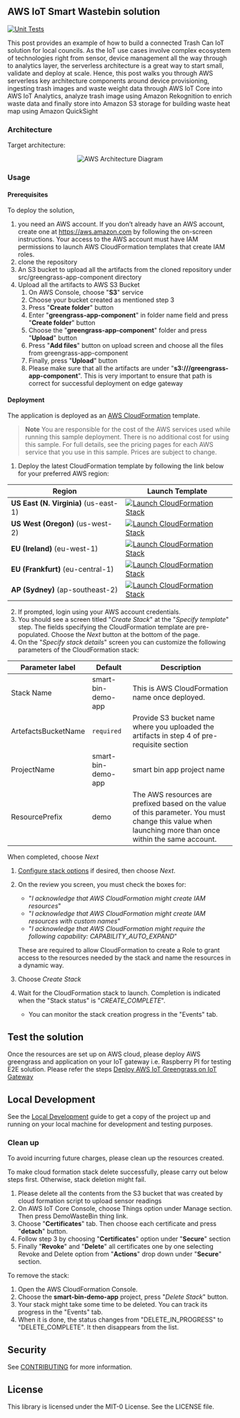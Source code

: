 ## AWS IoT Smart Wastebin solution

[![Unit Tests](https://github.com/aws-samples/aws-iot-smart-wastebin-solution/workflows/Unit%20Tests/badge.svg)](https://github.com/aws-samples/aws-iot-smart-wastebin-solution/actions)

This post provides an example of how to build a connected Trash Can IoT solution for local councils.
As the IoT use cases involve complex ecosystem of technologies right from sensor, device management
all the way through to analytics layer, the serverless architecture is a great way to start small, validate and
deploy at scale.
Hence, this post walks you through AWS serverless key architecture components around device
provisioning, ingesting trash images and waste weight data through AWS IoT Core into AWS IoT
Analytics, analyze trash image using Amazon Rekognition to enrich waste data and finally store into
Amazon S3 storage for building waste heat map using Amazon QuickSight

### Architecture

Target architecture:

<p align="center">
  <img src="docs/smart-wastebin-iot-architecture.png" alt="AWS Architecture Diagram" />
</p>

### Usage

#### Prerequisites
To deploy the solution,

1. you need an AWS account. If you don’t already have an AWS account, create one at <https://aws.amazon.com> by following the on-screen instructions. Your access to the AWS account must have IAM permissions to launch AWS CloudFormation templates that create IAM roles.
2. clone the repository
3. An S3 bucket to upload all the artifacts from the cloned repository under src/greengrass-app-component directory
4. Upload all the artifacts to AWS S3 Bucket
    1. On AWS Console, choose "**S3**" service
    2. Choose your bucket created as mentioned step 3
    3. Press "**Create folder**" button
    4. Enter "**greengrass-app-component**" in folder name field and press "**Create folder**" button
    5. Choose the "**greengrass-app-component**" folder and press "**Upload**" button
    6. Press "**Add files**" button on upload screen and choose all the files from greengrass-app-component
    7. Finally, press "**Upload**" button
    8. Please make sure that all the artifacts are under "**s3://<your bucket name>/greengrass-app-component**". This is very important to ensure that path is correct for successful deployment on edge gateway


#### Deployment
The application is deployed as an [AWS CloudFormation](https://aws.amazon.com/cloudformation) template.

> **Note**
You are responsible for the cost of the AWS services used while running this sample deployment. There is no additional
cost for using this sample. For full details, see the pricing pages for each AWS service that you use in this sample. Prices are subject to change.

1. Deploy the latest CloudFormation template by following the link below for your preferred AWS region:

| Region                                | Launch Template                                                                                                                                                                                                                                                                                                              |
|---------------------------------------|------------------------------------------------------------------------------------------------------------------------------------------------------------------------------------------------------------------------------------------------------------------------------------------------------------------------------|
| **US East (N. Virginia)** (us-east-1) | [![Launch CloudFormation Stack](docs/deploy-to-aws.png)](https://console.aws.amazon.com/cloudformation/home?region=us-east-1#/stacks/new?stackName=aws-iot-smart-wastebin-solution-cfn-main&templateURL=https://s3.amazonaws.com/solution-builders-us-east-1/aws-iot-smart-wastebin-solution/latest/main.template)           |
| **US West (Oregon)** (us-west-2)      | [![Launch CloudFormation Stack](docs/deploy-to-aws.png)](https://console.aws.amazon.com/cloudformation/home?region=us-west-2#/stacks/new?stackName=aws-iot-smart-wastebin-solution-cfn-main&templateURL=https://s3.amazonaws.com/solution-builders-us-west-2/aws-iot-smart-wastebin-solution/latest/main.template)           |
| **EU (Ireland)** (eu-west-1)          | [![Launch CloudFormation Stack](docs/deploy-to-aws.png)](https://console.aws.amazon.com/cloudformation/home?region=eu-west-1#/stacks/new?stackName=aws-iot-smart-wastebin-solution-cfn-main&templateURL=https://s3.amazonaws.com/solution-builders-eu-west-1/aws-iot-smart-wastebin-solution/latest/main.template)           |
| **EU (Frankfurt)** (eu-central-1)     | [![Launch CloudFormation Stack](docs/deploy-to-aws.png)](https://console.aws.amazon.com/cloudformation/home?region=eu-central-1#/stacks/new?stackName=aws-iot-smart-wastebin-solution-cfn-main&templateURL=https://s3.amazonaws.com/solution-builders-eu-central-1/aws-iot-smart-wastebin-solution/latest/main.template)     |
| **AP (Sydney)** (ap-southeast-2)      | [![Launch CloudFormation Stack](docs/deploy-to-aws.png)](https://console.aws.amazon.com/cloudformation/home?region=ap-southeast-2#/stacks/new?stackName=aws-iot-smart-wastebin-solution-cfn-main&templateURL=https://s3.amazonaws.com/solution-builders-ap-southeast-2/aws-iot-smart-wastebin-solution/latest/main.template) |

2. If prompted, login using your AWS account credentials.
1. You should see a screen titled "*Create Stack*" at the "*Specify template*" step. The fields specifying the CloudFormation
   template are pre-populated. Choose the *Next* button at the bottom of the page.
1. On the "*Specify stack details*" screen you can customize the following parameters of the CloudFormation stack:

| Parameter label     | Default            | Description                                                                                                                                            |
|---------------------|--------------------|--------------------------------------------------------------------------------------------------------------------------------------------------------|
| Stack Name          | smart-bin-demo-app | This is AWS CloudFormation name once deployed.                                                                                                         |
| ArtefactsBucketName | `required`         | Provide S3 bucket name where you uploaded the artifacts in step 4 of pre-requisite section                                                             |
| ProjectName         | smart-bin-demo-app | smart bin app project name                                                                                                                             |
| ResourcePrefix      | demo               | The AWS resources are prefixed based on the value of this parameter. You must change this value when launching more than once within the same account. |

When completed, choose *Next*
1. [Configure stack options](https://docs.aws.amazon.com/AWSCloudFormation/latest/UserGuide/cfn-console-add-tags.html) if desired, then choose *Next*.
1. On the review you screen, you must check the boxes for:
    * "*I acknowledge that AWS CloudFormation might create IAM resources*"
    * "*I acknowledge that AWS CloudFormation might create IAM resources with custom names*"
    * "*I acknowledge that AWS CloudFormation might require the following capability: CAPABILITY_AUTO_EXPAND*"

   These are required to allow CloudFormation to create a Role to grant access to the resources needed by the stack and name the resources in a dynamic way.
1. Choose *Create Stack*
1. Wait for the CloudFormation stack to launch. Completion is indicated when the "Stack status" is "*CREATE_COMPLETE*".
    * You can monitor the stack creation progress in the "Events" tab.

## Test the solution
Once the resources are set up on AWS cloud, please deploy AWS greengrass and application on your IoT gateway i.e. Raspberry PI for testing E2E solution. Please refer the steps [Deploy AWS IoT Greengrass on IoT Gateway](docs/AWS_IoT_Greengrass_Setup.pdf)

## Local Development
See the [Local Development](docs/LOCAL_DEVELOPMENT.md) guide to get a copy of the project up and running on your local machine for development and testing purposes.

### Clean up

To avoid incurring future charges, please clean up the resources created.

To make cloud formation stack delete successfully, please carry out below steps first. Otherwise, stack deletion might fail.
1.	Please delete all the contents from the S3 bucket that was created by cloud formation script to upload sensor readings
2.	On AWS IoT Core Console, choose Things option under Manage section. Then press DemoWasteBin thing link.
3.	Choose "**Certificates**" tab. Then choose each certificate and press "**detach**" button.
4.	Follow step 3 by choosing "**Certificates**" option under "**Secure**" section
5.	Finally "**Revoke**" and "**Delete**" all certificates one by one selecting Revoke and Delete option from "**Actions**" drop down under "**Secure**" section.

To remove the stack:

1. Open the AWS CloudFormation Console.
2. Choose the **smart-bin-demo-app** project, press "*Delete Stack*" button.
3. Your stack might take some time to be deleted. You can track its progress in the "Events" tab.
4. When it is done, the status changes from "DELETE_IN_PROGRESS" to "DELETE_COMPLETE". It then disappears from the list.


## Security
See [CONTRIBUTING](CONTRIBUTING.md#security-issue-notifications) for more information.

## License
This library is licensed under the MIT-0 License. See the LICENSE file.
